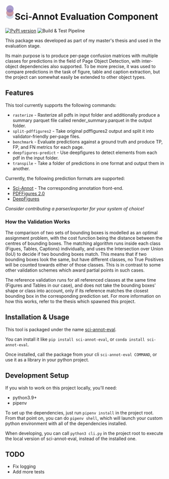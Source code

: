 # ![logo](./README_assets/logo-tiny.webp)Sci-Annot Evaluation Component
[![PyPI version](https://badge.fury.io/py/sci-annot-eval.svg)](https://badge.fury.io/py/sci-annot-eval)
![Build & Test Pipeline](https://github.com/dzeri96/sci-annot-eval/actions/workflows/build-test-publish.yaml/badge.svg)

This package was developed as part of my master's thesis and used in the evaluation stage.

Its main purpose is to produce per-page confusion matrices with multiple classes for predictions in the field of Page Object Detection, with inter-object dependencies also supported.
To be more precise, it was used to compare predictions in the task of figure, table and caption extraction, but the project can somewhat easily be extended to other object types.

## Features
This tool currently supports the following commands:
- `rasterize` - Rasterize all pdfs in input folder and additionally produce a summary parquet file called render_summary.parquet in the output folder.
- `split-pdffigures2` - Take original pdffigures2 output and split it into validator-friendly per-page files.
- `benchmark` - Evaluate predictions against a ground truth and produce TP, FP, and FN metrics for each page.
- `deepfigures-predict` - Use deepfigures to detect elements from each pdf in the input folder.
- `transpile` - Take a folder of predictions in one format and output them in another.

Currently, the following prediction formats are supported:
- [Sci-Annot](https://github.com/Dzeri96/sci-annot) - The corresponding annotation front-end.
- [PDFFigures 2.0](https://github.com/allenai/pdffigures2)
- [DeepFigures](https://github.com/allenai/deepfigures-open)

_Consider contributing a parser/exporter for your system of choice!_

### How the Validation Works
The comparison of two sets of bounding boxes is modelled as an optimal assignment problem,
with the cost function being the distance between the centres of bounding boxes.
The matching algorithm runs inside each class (Figues, Tables, Captions) individually,
and uses the Intersection over Union (IoU) to decide if two bounding boxes match.
This means that if two bounding boxes look the same, but have different classes,
no True Positives will be counted towards either of those classes.
This is in contrast to some other validation schemes which award partial points in such cases.

The reference validation runs for all referenced classes at the same time (Figures and Tables in our case),
and does not take the bounding boxes' shape or class into account,
only if its reference matches the closest bounding box in the corresponding prediction set.
For more information on how this works, refer to the thesis which spawned this project.

## Installation & Usage
This tool is packaged under the name [sci-annot-eval](https://pypi.org/project/sci-annot-eval/).

You can install it like `pip install sci-annot-eval`, or `conda install sci-annot-eval`.

Once installed, call the package from your cli `sci-annot-eval COMMAND`, or use it as a library in your python project.

## Development Setup
If you wish to work on this project locally, you'll need:
- python3.9+
- pipenv

To set up the dependencies, just run `pipenv install` in the project root.
From that point on, you can do `pipenv shell`, which will launch your custom python environment with all of the dependencies installed.

When developing, you can call `python3 cli.py` in the project root to execute the local version of sci-annot-eval, instead of the installed one. 

## TODO
- Fix logging
- Add more tests
